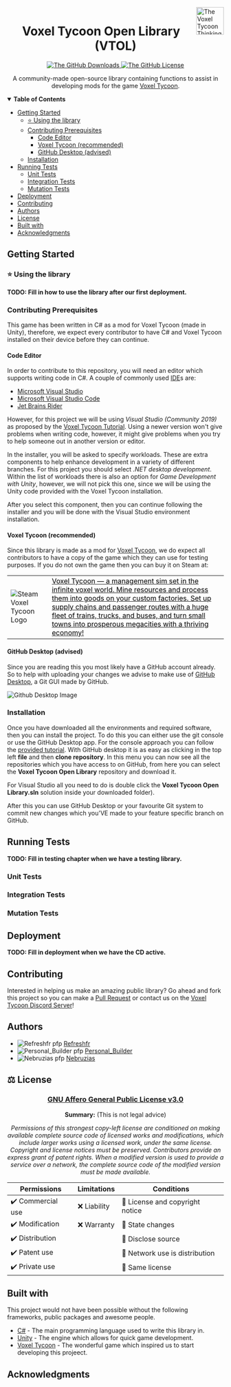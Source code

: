 <a href="https://voxeltycoon.xyz/">
	<img src="https://cdn.discordapp.com/emojis/507727751801864192.png?size=64" alt="The Voxel Tycoon Thinking Logo" title="Voxel Tycoon Think Logo" align="right" width="64px" />
</a>

<h1 align="center">Voxel Tycoon Open Library (VTOL)</h1>

<p align="center">
	<a href="https://github.com/victorleblais/voxel-tycoon-open-library/releases">
		<img src="https://img.shields.io/github/downloads/victorleblais/voxel-tycoon-open-library/total?color=success&label=Downloads"/ alt="The GitHub Downloads">
	</a>
	<a href="https://github.com/victorleblais/voxel-tycoon-open-library/blob/main/LICENSE">
		<img src="https://img.shields.io/github/license/victorleblais/voxel-tycoon-open-library?color=informational&label=License"/ alt="The GitHub License">
	</a>
</p>

<p align="center">
A community-made open-source library containing functions to assist in
developing mods for the game <a href="https://voxeltycoon.xyz/">Voxel Tycoon</a>.
</p>

<details open><summary><b>Table of Contents</b></summary>

- [Getting Started](#getting-started)
  - [⭐️ Using the library](#using-the-library)
  - [Contributing Prerequisites](#contributing-prerequisites)
    - [Code Editor](#code-editor)
	- [Voxel Tycoon (recommended)](#voxel-tycoon-recommended)
	- [GitHub Desktop (advised)](#github-desktop-advised)
  - [Installation](#installation)
- [Running Tests](#running-tests)
  - [Unit Tests](#unit-tests)
  - [Integration Tests](#integration-tests)
  - [Mutation Tests](#mutation-tests)
- [Deployment](#deployment)
- [Contributing](#contributing)
- [Authors](#authors)
- [License](#license)
- [Built with](#build-with)
- [Acknowledgments](#acknowledgments)
</details>

## Getting Started

### ⭐️ Using the library

__**TODO: Fill in how to use the library after our first deployment.**__

### Contributing Prerequisites

This game has been written in C# as a mod for Voxel Tycoon (made in Unity),
therefore, we expect every contributor to have C# and Voxel Tycoon installed on
their device before they can continue.

#### Code Editor

In order to contribute to this repository, you will need an editor which
supports writing code in C#. A couple of commonly used
[IDE](https://en.wikipedia.org/wiki/Integrated_development_environment)s are:

- [Microsoft Visual Studio](https://visualstudio.microsoft.com/downloads/)
- [Microsoft Visual Studio Code](https://code.visualstudio.com/download)
- [Jet Brains Rider](https://www.jetbrains.com/rider/)

However, for this project we will be using *Visual Studio (Community 2019)*
as proposed by the [Voxel Tycoon Tutorial](https://docs.voxeltycoon.xyz/guides/script-mods/creating-your-first-script-mod/).
Using a newer version won't give problems when writing code, however, it might
give problems when you try to help someone out in another version or editor.

In the installer, you will be asked to specify workloads. These are extra
components to help enhance development in a variety of different branches.
For this project you should select *.NET desktop development*. Within the
list of workloads there is also an option for *Game Development with Unity*,
however, we will not pick this one, since we will be using the Unity code
provided with the Voxel Tycoon installation.

After you select this component, then you can continue following the installer
and you will be done with the Visual Studio environment installation.

#### Voxel Tycoon (recommended)

Since this library is made as a mod for [Voxel Tycoon](https://voxeltycoon.xyz/),
we do expect all contributors to have a copy of the game which they can use for
testing purposes. If you do not own the game then you can buy it on Steam at:

<a href="https://store.steampowered.com/app/732050/Voxel_Tycoon/">
<table> <tr>
	<td>
		<img src="https://cdn.akamai.steamstatic.com/steam/apps/732050/capsule_184x69.jpg" alt="Steam Voxel Tycoon Logo" align="left" />
	</td>
	<td style="color:black">
		Voxel Tycoon — a management sim set in the infinite voxel world.
		Mine resources and process them into goods on your custom factories.
		Set up supply chains and passenger routes with a huge fleet of trains,
		trucks, and buses, and turn small towns into prosperous megacities with
		a thriving economy!
	</td>
</tr> </table>
</a>

#### GitHub Desktop (advised)

Since you are reading this you most likely have a GitHub account already.
So to help with uploading your changes we advise to make use of
[GitHub Desktop](https://desktop.github.com/), a Git GUI made by GitHub.

![Github Desktop Image](https://desktop.github.com/images/github-desktop-screenshot-windows.png)

### Installation

Once you have downloaded all the environments and required software, then you
can install the project. To do this you can either use the git console or use
the GitHub Desktop app. For the console approach you can follow the
[provided tutorial](https://help.github.com/en/github/creating-cloning-and-archiving-repositories/cloning-a-repository).
With GitHub desktop it is as easy as clicking in the top left **file** and then
**clone repository**. In this menu you can now see all the repositories which
you have access to on GitHub, from here you can select the
**Voxel Tycoon Open Library** repository and download it.

For Visual Studio all you need to do is double click the
**Voxel Tycoon Open Library.sln** solution inside your downloaded folder).

After this you can use GitHub Desktop or your favourite Git system to commit
new changes which you'VE made to your feature specific branch on GitHub.

## Running Tests

__**TODO: Fill in testing chapter when we have a testing library.**__

### Unit Tests

### Integration Tests

### Mutation Tests

## Deployment

__**TODO: Fill in deployment when we have the CD active.**__

## Contributing

Interested in helping us make an amazing public library? Go ahead and fork
this project so you can make a [Pull Request](https://docs.github.com/en/github/collaborating-with-pull-requests/proposing-changes-to-your-work-with-pull-requests/creating-a-pull-request-from-a-fork)
or contact us on the [Voxel Tycoon Discord Server](https://discord.gg/voxeltycoon)!

## Authors

- <span>![Refreshfr pfp](https://cdn.discordapp.com/avatars/68831516825759744/b8aaa97ab6fad21ace52ef73de104cf5.webp?size=16)</span> <span>[Refreshfr](https://github.com/victorleblais)</span>
- <span>![Personal_Builder pfp](https://cdn.discordapp.com/avatars/104632306676809728/031723c293aa44c81d7ae42f4e54de8e.webp?size=16)</span> <span>[Personal_Builder](https://github.com/kevin4998)</span>
- <span>![Nebruzias pfp](https://cdn.discordapp.com/avatars/252190977207435266/a2b227048295861260c61f9816f4ca5a.webp?size=16)</span> <span>[Nebruzias](https://github.com/evertn)</span>

## ⚖️ License

<h3 align="center"><a href="https://github.com/victorleblais/voxel-tycoon-open-library/blob/main/LICENSE"><b>GNU Affero General Public License v3.0</b></a></h3>

<p align="center"><b>Summary:</b> (This is not legal advice)</p>
<p align="center"><i>
Permissions of this strongest copy-left license are conditioned on making
available complete source code of licensed works and modifications, which
include larger works using a licensed work, under the same license. Copyright
and license notices must be preserved. Contributors provide an express grant of
patent rights. When a modified version is used to provide a service over a
network, the complete source code of the modified version must be made available.
</i></p>

| Permissions       | Limitations  | Conditions                     |
| ----------------- | ------------ | ------------------------------ |
| ✔️ Commercial use | ❌ Liability | 🔵 License and copyright notice |
| ✔️ Modification   | ❌ Warranty  | 🔵 State changes                |
| ✔️ Distribution   |              | 🔵 Disclose source              |
| ✔️ Patent use     |              | 🔵 Network use is distribution  |
| ✔️ Private use    |              | 🔵 Same license                 |

## Built with

This project would not have been possible without the following frameworks,
public packages and awesome people.

- [C#](https://docs.microsoft.com/en-us/dotnet/csharp/) - The main programming
  language used to write this library in.
- [Unity](https://unity.com/) - The engine which allows for quick game
  development.
- [Voxel Tycoon](https://voxeltycoon.xyz/) - The wonderful game which inspired
  us to start developing this projeect.

## Acknowledgments